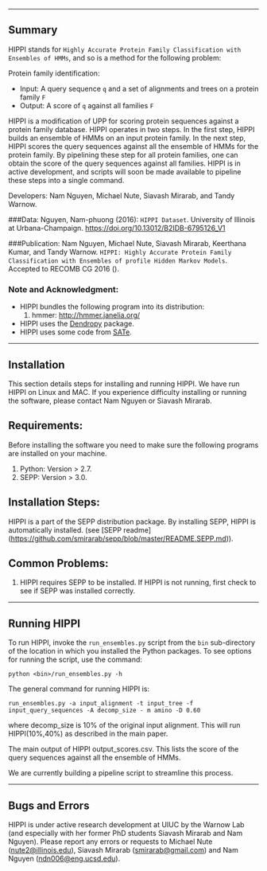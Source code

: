 ------------------------------------
Summary
------------------------------------

HIPPI stands for `Highly Accurate Protein Family Classification with Ensembles of HMMs`, and so is a method for the following problem:

Protein family identification:
- Input: A query sequence `q` and a set of alignments and trees on a protein family `F`
- Output: A score of `q` against all families `F`

HIPPI is a modification of UPP for scoring protein sequences against a protein family database.  HIPPI operates in two steps.  In the first step, HIPPI builds an ensemble of HMMs on an input protein family.  In the next step, HIPPI scores the query sequences against all the ensemble of HMMs for the protein family. By pipelining these step for all protein families, one can obtain the score of the query sequences against all families.  HIPPI is in active development, and scripts will soon be made available to pipeline these steps into a single command.

Developers: Nam Nguyen, Michael Nute, Siavash Mirarab, and Tandy Warnow.

###Data: 
Nguyen, Nam-phuong (2016): `HIPPI Dataset`. University of Illinois at Urbana-Champaign. https://doi.org/10.13012/B2IDB-6795126_V1

###Publication:
Nam Nguyen, Michael Nute, Siavash Mirarab, Keerthana Kumar, and Tandy Warnow. `HIPPI: Highly Accurate Protein Family Classification with Ensembles of profile Hidden Markov Models`. Accepted to RECOMB CG 2016 ().


### Note and Acknowledgment: 
- HIPPI bundles the following program into its distribution:
  1. hmmer: http://hmmer.janelia.org/    
- HIPPI uses the [Dendropy](http://pythonhosted.org/DendroPy/) package. 
- HIPPI uses some code from [SATe](http://phylo.bio.ku.edu/software/sate/sate.html).

-------------------------------------
Installation
-------------------------------------
This section details steps for installing and running HIPPI. We have run HIPPI on Linux and MAC. If you experience difficulty installing or running the software, please contact Nam Nguyen or Siavash Mirarab.

Requirements:
-------------------
Before installing the software you need to make sure the following programs are installed on your machine.  

1. Python: Version > 2.7. 
2. SEPP: Version > 3.0. 

Installation Steps:
-------------------
HIPPI is a part of the SEPP distribution package.  By installing SEPP, HIPPI is automatically installed. (see [SEPP readme] (https://github.com/smirarab/sepp/blob/master/README.SEPP.md)).  

Common Problems:
-------------------
1.  HIPPI requires SEPP to be installed.  If HIPPI is not running, first check to see if SEPP was installed correctly.

---------------------------------------------
Running HIPPI
---------------------------------------------
To run HIPPI, invoke the `run_ensembles.py` script from the `bin` sub-directory of the location in which you installed the Python packages. To see options for running the script, use the command:

`python <bin>/run_ensembles.py -h`

The general command for running HIPPI is:

`run_ensembles.py -a input_alignment -t input_tree -f input_query_sequences -A decomp_size - m amino -D 0.60`

where decomp_size is 10% of the original input alignment.  This will run HIPPI(10%,40%) as described in the main paper.  

The main output of HIPPI output_scores.csv.  This lists the score of the query sequences against all the ensemble of HMMs.  

We are currently building a pipeline script to streamline this process.

---------------------------------------------
Bugs and Errors
---------------------------------------------
HIPPI is under active research development at UIUC by the Warnow Lab (and especially with her former PhD students Siavash Mirarab and Nam Nguyen). Please report any errors or requests to Michael Nute (nute2@illinois.edu), Siavash Mirarab (smirarab@gmail.com) and Nam Nguyen (ndn006@eng.ucsd.edu).

